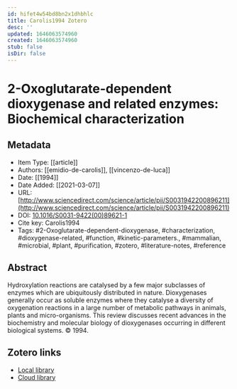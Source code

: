 ```yaml
---
id: hifet4w54bd8bn2x1dhbhlc
title: Carolis1994 Zotero
desc: ''
updated: 1646063574960
created: 1646063574960
stub: false
isDir: false
---
```

# 2-Oxoglutarate-dependent dioxygenase and related enzymes: Biochemical characterization

## Metadata

* Item Type: [[article]]
* Authors: [[emidio-de-carolis]], [[vincenzo-de-luca]]
* Date: [[1994]]
* Date Added: [[2021-03-07]]
* URL: [http://www.sciencedirect.com/science/article/pii/S0031942200896211](http://www.sciencedirect.com/science/article/pii/S0031942200896211)
* DOI: [10.1016/S0031-9422(00)89621-1](https://doi.org/10.1016/S0031-9422(00)89621-1)
* Cite key: Carolis1994
* Tags: #2-Oxoglutarate-dependent-dioxygenase, #characterization, #dioxygenase-related, #function, #kinetic-parameters., #mammalian, #microbial, #plant, #purification, #zotero, #literature-notes, #reference

## Abstract

Hydroxylation reactions are catalysed by a few major subclasses of enzymes which are ubiquitously distributed in nature. Dioxygenases generally occur as soluble enzymes where they catalyse a diversity of oxygenation reactions in a large number of metabolic pathways in animals, plants and micro-organisms. This review discusses recent advances in the biochemistry and molecular biology of dioxygenases occurring in different biological systems. © 1994.


##  Zotero links
* [Local library](zotero://select/items/1_958HW6LN)
* [Cloud library](http://zotero.org/users/7593438/items/958HW6LN)

